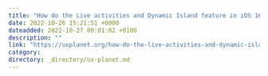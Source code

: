 ```yaml
---
title: "How do the Live activities and Dynamic Island feature in iOS 16 lend themselves to m-indicator?"
date: 2022-10-26 15:21:51 +0000
dateadded: 2022-10-27 00:01:02 +0100
description: ""
link: "https://uxplanet.org/how-do-the-live-activities-and-dynamic-island-feature-in-ios-16-lend-themselves-to-m-indicator-58cab1837ff?source=rss----819cc2aaeee0---4"
category:
directory: _directory/ux-planet.md
---
```


